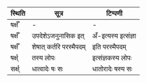 | स्थिति | सूत्र | टिप्पणी |
| ----- | ------- | ------ |
| षर्क्षँ | - | - |
| षर्क्षँ | उपदेशेऽजनुनासिक इत् | अँ-इत्यस्य इत्संज्ञा |
| षर्क्षँ | शेषात् कर्तरि परस्मैपदम् | इति परस्मैपदम् |
| षर्क्ष् | तस्य लोपः | इत्संज्ञकस्य लोपः |
| सर्क्ष् | धात्वादेः षः सः | धातोरादेः षस्य सः |
